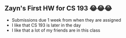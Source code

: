 ## Zayn's First HW for CS 193 😂😂😂

- Submissions due 1 week from when they are assigned
- I like that CS 193 is later in the day
- I like that a lot of my friends are in this class
